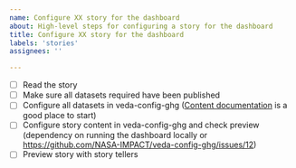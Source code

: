 ```yaml
---
name: Configure XX story for the dashboard
about: High-level steps for configuring a story for the dashboard
title: Configure XX story for the dashboard
labels: 'stories'
assignees: ''

---
```


- [ ] Read the story
- [ ] Make sure all datasets required have been published
- [ ] Configure all datasets in veda-config-ghg ([Content documentation](../../docs/CONTENT.md) is a good place to start)
- [ ] Configure story content in veda-config-ghg and check preview (dependency on running the dashboard locally or https://github.com/NASA-IMPACT/veda-config-ghg/issues/12)
- [ ] Preview story with story tellers
